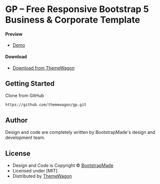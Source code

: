 # GP – Free Responsive Bootstrap 5 Business & Corporate Template

#### Preview

 - [Demo](https://themewagon.github.io/gp/)

#### Download
 - [Download from ThemeWagon](https://themewagon.com/themes/gp/)
 
 
## Getting Started

Clone from GitHub 
```
https://github.com/themewagon/gp.git
```

## Author

Design and code are completely written by BootstrapMade's design and development team.  


## License

 - Design and Code is Copyright &copy; [BootstrapMade](https://bootstrapmade.com/)
 - Licensed under [MIT]
 - Distributed by [ThemeWagon](https://themewagon.com)


